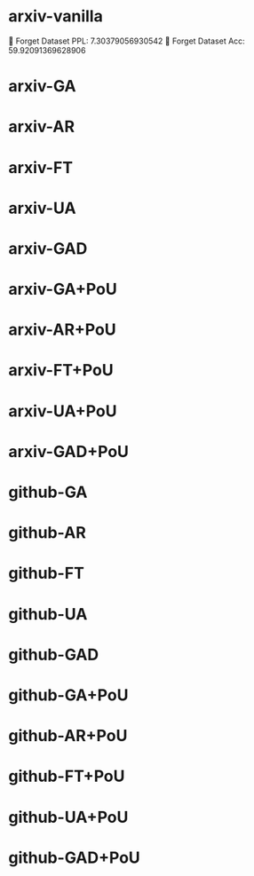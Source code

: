 # arxiv-vanilla
🚀 Forget Dataset PPL: 7.30379056930542
🚀 Forget Dataset Acc: 59.92091369628906

# arxiv-GA

# arxiv-AR

# arxiv-FT

# arxiv-UA

# arxiv-GAD

# arxiv-GA+PoU

# arxiv-AR+PoU

# arxiv-FT+PoU

# arxiv-UA+PoU

# arxiv-GAD+PoU


# github-GA
# github-AR
# github-FT
# github-UA
# github-GAD

# github-GA+PoU
# github-AR+PoU
# github-FT+PoU
# github-UA+PoU
# github-GAD+PoU

